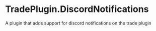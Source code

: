 # TradePlugin.DiscordNotifications
A plugin that adds support for discord notifications on the trade plugin
